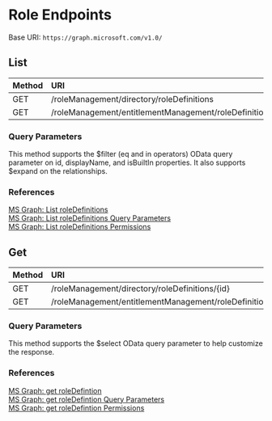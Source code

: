 # Role Endpoints

Base URI: ```https://graph.microsoft.com/v1.0/```

## List
| Method   | URI |
| :------- | :------- |
| GET | /roleManagement/directory/roleDefinitions |
| GET | /roleManagement/entitlementManagement/roleDefinitions |

### Query Parameters
This method supports the $filter (eq and in operators) OData query parameter on id, displayName, and isBuiltIn properties. It also supports $expand on the relationships. 

### References
[MS Graph: List roleDefinitions](https://learn.microsoft.com/en-us/graph/api/rbacapplication-list-roledefinitions?view=graph-rest-1.0&tabs=http)  
[MS Graph: List roleDefinitions Query Parameters](https://learn.microsoft.com/en-us/graph/api/rbacapplication-list-roledefinitions?view=graph-rest-1.0&tabs=http#optional-query-parameters)  
[MS Graph: List roleDefinitions Permissions](https://learn.microsoft.com/en-us/graph/api/rbacapplication-list-roledefinitions?view=graph-rest-1.0&tabs=http#permissions)

## Get
| Method   | URI |
| :------- | :------- |
| GET | /roleManagement/directory/roleDefinitions/{id} |
| GET | /roleManagement/entitlementManagement/roleDefinitions/{id} |

### Query Parameters
This method supports the $select OData query parameter to help customize the response.
### References
[MS Graph: get roleDefintion](https://learn.microsoft.com/en-us/graph/api/unifiedroledefinition-get?view=graph-rest-1.0&tabs=http)  
[MS Graph: get roleDefintion Query Parameters](https://learn.microsoft.com/en-us/graph/api/unifiedroledefinition-get?view=graph-rest-1.0&tabs=http#optional-query-parameters)  
[MS Graph: get roleDefintion Permissions](https://learn.microsoft.com/en-us/graph/api/unifiedroledefinition-get?view=graph-rest-1.0&tabs=http#permissions)

